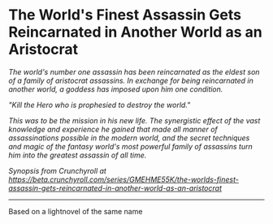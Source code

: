 # The World's Finest Assassin Gets Reincarnated in Another World as an Aristocrat

*The world's number one assassin has been reincarnated as the eldest son of a family of aristocrat assassins. In exchange for being reincarnated in another world, a goddess has imposed upon him one condition.*

*"Kill the Hero who is prophesied to destroy the world."*

*This was to be the mission in his new life. The synergistic effect of the vast knowledge and experience he gained that made all manner of assassinations possible in the modern world, and the secret techniques and magic of the fantasy world's most powerful family of assassins turn him into the greatest assassin of all time.*

*Synopsis from Crunchyroll at https://beta.crunchyroll.com/series/GMEHME55K/the-worlds-finest-assassin-gets-reincarnated-in-another-world-as-an-aristocrat*

---

Based on a lightnovel of the same name
